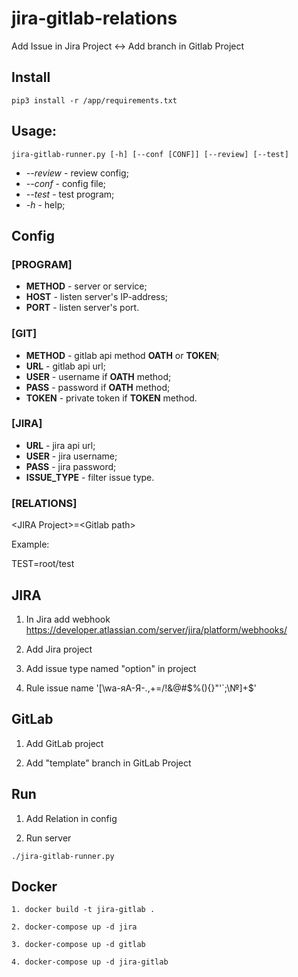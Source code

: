 # jira-gitlab-relations

Add Issue in Jira Project <-> Add branch in Gitlab Project

## Install

```
pip3 install -r /app/requirements.txt
```

## Usage:

```
jira-gitlab-runner.py [-h] [--conf [CONF]] [--review] [--test]
```
* *--review* - review config;
* *--conf* - config file;
* *--test* - test program;
* *-h* - help;

## Config

### [PROGRAM]

* **METHOD** - server or service;
* **HOST** - listen server's IP-address;
* **PORT** - listen server's port.

### [GIT]

* **METHOD** - gitlab api method **OATH** or **TOKEN**;
* **URL** - gitlab api url;
* **USER** - username if **OATH** method;
* **PASS** - password if **OATH** method;
* **TOKEN** - private token if **TOKEN** method.

### [JIRA]

* **URL** - jira api url;
* **USER** - jira username;
* **PASS** - jira password;
* **ISSUE_TYPE** - filter issue type.

### [RELATIONS]

\<JIRA Project\>=\<Gitlab path\>

Example:

TEST=root/test

## JIRA

1. In Jira add webhook https://developer.atlassian.com/server/jira/platform/webhooks/

2. Add Jira project

3. Add issue type named "option" in project

4. Rule issue name '[\wа-яА-Я\-\.\,\+\=\/\!\&\@\#\$\%\(\)\{\}\"\'\`\;\№]+$'

## GitLab

1. Add GitLab project

2. Add "template" branch in GitLab Project

## Run 

1. Add Relation in config

2. Run server

```
./jira-gitlab-runner.py
```

## Docker 
```
1. docker build -t jira-gitlab .

2. docker-compose up -d jira

3. docker-compose up -d gitlab

4. docker-compose up -d jira-gitlab
```
